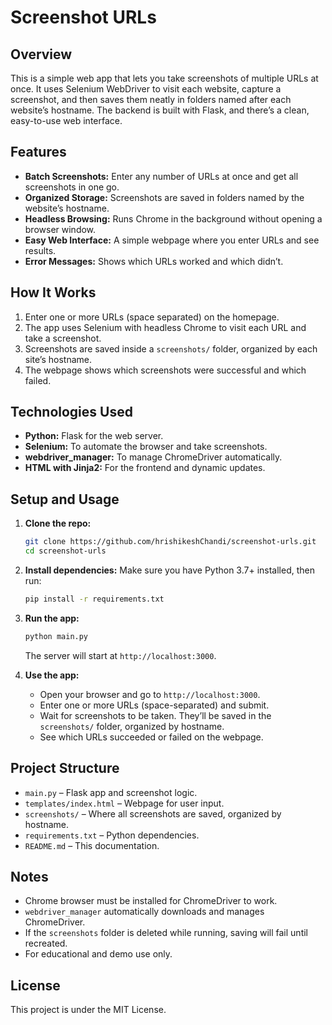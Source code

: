 # Screenshot URLs

## Overview

This is a simple web app that lets you take screenshots of multiple URLs at once. It uses Selenium WebDriver to visit each website, capture a screenshot, and then saves them neatly in folders named after each website’s hostname. The backend is built with Flask, and there’s a clean, easy-to-use web interface.

## Features

- **Batch Screenshots:** Enter any number of URLs at once and get all screenshots in one go.
- **Organized Storage:** Screenshots are saved in folders named by the website’s hostname.
- **Headless Browsing:** Runs Chrome in the background without opening a browser window.
- **Easy Web Interface:** A simple webpage where you enter URLs and see results.
- **Error Messages:** Shows which URLs worked and which didn’t.

## How It Works

1. Enter one or more URLs (space separated) on the homepage.
2. The app uses Selenium with headless Chrome to visit each URL and take a screenshot.
3. Screenshots are saved inside a `screenshots/` folder, organized by each site’s hostname.
4. The webpage shows which screenshots were successful and which failed.

## Technologies Used

- **Python:** Flask for the web server.
- **Selenium:** To automate the browser and take screenshots.
- **webdriver_manager:** To manage ChromeDriver automatically.
- **HTML with Jinja2:** For the frontend and dynamic updates.

## Setup and Usage

1. **Clone the repo:**

   ```bash
   git clone https://github.com/hrishikeshChandi/screenshot-urls.git
   cd screenshot-urls

   ```

2. **Install dependencies:**
   Make sure you have Python 3.7+ installed, then run:

   ```bash
   pip install -r requirements.txt
   ```

3. **Run the app:**

   ```bash
   python main.py
   ```

   The server will start at `http://localhost:3000`.

4. **Use the app:**

   - Open your browser and go to `http://localhost:3000`.
   - Enter one or more URLs (space-separated) and submit.
   - Wait for screenshots to be taken. They’ll be saved in the `screenshots/` folder, organized by hostname.
   - See which URLs succeeded or failed on the webpage.

## Project Structure

- `main.py` – Flask app and screenshot logic.
- `templates/index.html` – Webpage for user input.
- `screenshots/` – Where all screenshots are saved, organized by hostname.
- `requirements.txt` – Python dependencies.
- `README.md` – This documentation.

## Notes

- Chrome browser must be installed for ChromeDriver to work.
- `webdriver_manager` automatically downloads and manages ChromeDriver.
- If the `screenshots` folder is deleted while running, saving will fail until recreated.
- For educational and demo use only.

## License

This project is under the MIT License.
